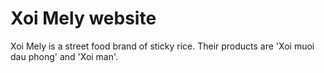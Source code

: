 # Xoi Mely website
Xoi Mely is a street food brand of sticky rice. Their products are 'Xoi muoi dau phong' and 'Xoi man'. 
